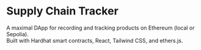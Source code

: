 # Supply Chain Tracker

A maximal DApp for recording and tracking products on Ethereum (local or Sepolia).  
Built with Hardhat smart contracts, React, Tailwind CSS, and ethers.js.



